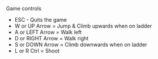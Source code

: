Game controls

- ESC - Quits the game
- W or UP Arrow = Jump & Climb upwards when on ladder
- A or LEFT Arrow = Walk left
- D or RIGHT Arrow = Walk right
- S or DOWN Arrow = Climb downwards when on ladder
- L or R Ctrl = Shoot